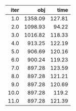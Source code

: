 |   iter |       obj |     time |
| ------:| ---------:| --------:|
|  $1.0$ | $1358.09$ | $127.81$ |
|  $2.0$ | $1098.93$ |  $94.22$ |
|  $3.0$ | $1016.82$ | $118.33$ |
|  $4.0$ |  $913.25$ | $122.19$ |
|  $5.0$ |  $906.69$ | $120.16$ |
|  $6.0$ |  $900.24$ | $119.23$ |
|  $7.0$ |  $897.28$ | $123.59$ |
|  $8.0$ |  $897.28$ | $121.21$ |
|  $9.0$ |  $897.28$ | $120.69$ |
| $10.0$ |  $897.28$ |  $119.2$ |
| $11.0$ |  $897.28$ | $121.39$ |

